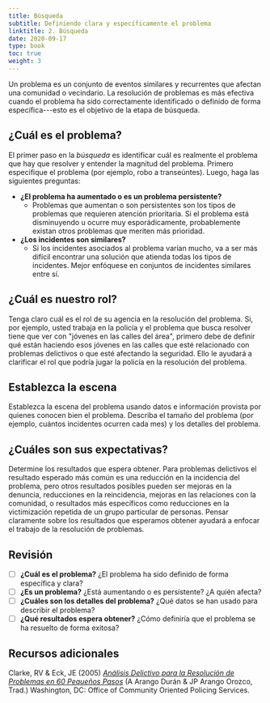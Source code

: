 ```yaml
---
title: Búsqueda
subtitle: Definiendo clara y específicamente el problema
linktitle: 2. Búsqueda
date: 2020-09-17
type: book
toc: true
weight: 3
---
```


Un problema es un conjunto de eventos similares y recurrentes que afectan una comunidad o vecindario. La resolución de problemas es más efectiva cuando el problema ha sido correctamente identificado o definido de forma específica---esto es el objetivo de la etapa de búsqueda.

## ¿Cuál es el problema?

El primer paso en la *búsqueda* es identificar cuál es realmente el problema que hay que resolver y entender la magnitud del problema. Primero especifique el problema (por ejemplo, robo a transeúntes). Luego, haga las siguientes preguntas:

- **¿El problema ha aumentado o es un problema persistente?**
	- Problemas que aumentan o son persistentes son los tipos de problemas que requieren atención prioritaria. Si el problema está disminuyendo u ocurre muy esporádicamente, probablemente existan otros problemas que meriten más prioridad.
- **¿Los incidentes son similares?**
	- Si los incidentes asociados al problema varían mucho, va a ser más difícil encontrar una solución que atienda todas los tipos de incidentes. Mejor enfóquese en conjuntos de incidentes similares entre sí.

## ¿Cuál es nuestro rol?

Tenga claro cuál es el rol de su agencia en la resolución del problema. Si, por ejemplo, usted trabaja en la policía y el problema que busca resolver tiene que ver con "jóvenes en las calles del área", primero debe de definir qué están haciendo esos jóvenes en las calles que esté relacionado con problemas delictivos o que esté afectando la seguridad. Ello le ayudará a clarificar el rol que podría jugar la policía en la resolución del problema.

## Establezca la escena

Establezca la escena del problema usando datos e información provista por quienes conocen bien el problema. Describa el tamaño del problema (por ejemplo, cuántos incidentes ocurren cada mes) y los detalles del problema.

## ¿Cuáles son sus expectativas?

Determine los resultados que espera obtener. Para problemas delictivos el resultado esperado más común es una reducción en la incidencia del problema, pero otros resultados posibles pueden ser mejoras en la denuncia, reducciones en la reincidencia, mejoras en las relaciones con la comunidad, o resultados más específicos como reducciones en la victimización repetida de un grupo particular de personas. Pensar claramente sobre los resultados que esperamos obtener ayudará a enfocar el trabajo de la resolución de problemas.

## Revisión

- [ ] **¿Cuál es el problema?** ¿El problema ha sido definido de forma específica y clara?
- [ ] **¿Es un problema?** ¿Está aumentando o es persistente? ¿A quién afecta?
- [ ] **¿Cuáles son los detalles del problema?** ¿Qué datos se han usado para describir el problema?
- [ ] **¿Qué resultados espera obtener?** ¿Cómo definiría que el problema se ha resuelto de forma exitosa?

## Recursos adicionales

Clarke, RV & Eck, JE (2005) [*Análisis Delictivo para la Resolución de Problemas en 60 Pequeños Pasos*](https://popcenter.asu.edu/sites/default/files/library/reading/PDFs/60_pasos.pdf) (A Arango Durán & JP Arango Orozco, Trad.) Washington, DC: Office of Community Oriented Policing Services.
